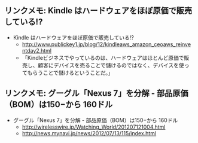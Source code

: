 ## リンクメモ: Kindle はハードウェアをほぼ原価で販売している!?

* Kindle はハードウェアをほぼ原価で販売している!?
  * http://www.publickey1.jp/blog/12/kindleaws_amazon_ceoaws_reinventday2.html
  * 「Kindleビジネスでやっているのは、ハードウェアはほとんど原価で販売し、顧客にデバイスを売ることで儲けるのではなく、デバイスを使ってもらうことで儲けるということだ。」

## リンクメモ: グーグル「Nexus 7」を分解 - 部品原価（BOM）は150−から 160ドル

* グーグル「Nexus 7」を分解 - 部品原価（BOM）は150−から 160ドル
  * http://wirelesswire.jp/Watching_World/201207121004.html
  * http://news.mynavi.jp/news/2012/07/13/115/index.html







